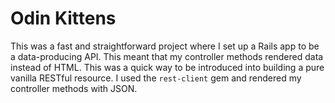 # Odin Kittens

This was a fast and straightforward project where I set up a Rails app to be a data-producing API. This meant that my controller methods rendered data instead of HTML. This was a quick way to be introduced into building a pure vanilla RESTful resource. I used the ``rest-client`` gem and rendered my controller methods with JSON.